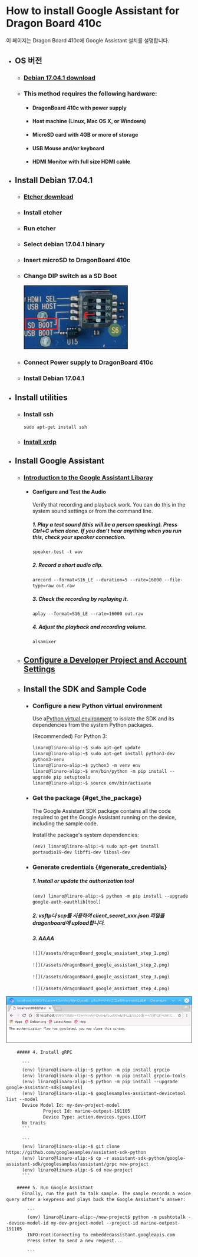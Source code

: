 # How to install Google Assistant for Dragon Board 410c

이 페이지는 Dragon Board 410c에 Google Assistant 설치를 설명합니다.

* ## OS 버전

  * ### [Debian 17.04.1 download](http://builds.96boards.org/releases/dragonboard410c/linaro/debian/17.04.1/dragonboard410c_sdcard_install_debian-246.zip)
  * ### This method requires the following hardware:

    * #### DragonBoard 410c with power supply
    * #### Host machine \(Linux, Mac OS X, or Windows\)
    * #### MicroSD card with 4GB or more of storage
    * #### USB Mouse and/or keyboard
    * #### HDMI Monitor with full size HDMI cable
* ## Install Debian 17.04.1

  * ### [Etcher download](https://etcher.io/)
  * ### Install etcher
  * ### Run etcher
  * ### Select debian 17.04.1 binary
  * ### Insert microSD to DragonBoard 410c
  * ### Change DIP switch as a SD Boot

    ![](/assets/dragonBoard410c_junper_sdboot.png)

  * ### Connect Power supply to DragonBoard 410c
  * ### Install Debian 17.04.1
* ## Install utilities

  * ### Install ssh

    ```
    sudo apt-get install ssh
    ```
  * ### [Install xrdp](./how-to-install-xrdp.md)
* ## Install Google Assistant

  * ### [Introduction to the Google Assistant Libaray](https://developers.google.com/assistant/sdk/guides/library/python/?hl=ko)
  
    * #### Configure and Test the Audio
      Verify that recording and playback work. You can do this in the system sound settings or from the command line.

      ##### 1. Play a test sound \(this will be a person speaking\). Press Ctrl+C when done. If you don't hear anything when you run this, check your speaker connection.
         ```
         speaker-test -t wav
         ```
      ##### 2. Record a short audio clip.
         ```
         arecord --format=S16_LE --duration=5 --rate=16000 --file-type=raw out.raw
         ```
      ##### 3. Check the recording by replaying it.
         ```
         aplay --format=S16_LE --rate=16000 out.raw
         ```
      ##### 4. Adjust the playback and recording volume.

         ```
         alsamixer
         ```
      
  * ## [Configure a Developer Project and Account Settings](https://developers.google.com/assistant/sdk/guides/library/python/embed/config-dev-project-and-account?hl=en)

  * ## Install the SDK and Sample Code

    * ### Configure a new Python virtual environment 

      Use a[Python virtual environment](https://docs.python.org/3/library/venv.html) to isolate the SDK and its dependencies from the system Python packages.

      \(Recommended\) For Python 3:

      ```
      linaro@linaro-alip:~$ sudo apt-get update
      linaro@linaro-alip:~$ sudo apt-get install python3-dev python3-venv
      linaro@linaro-alip:~$ python3 -m venv env
      linaro@linaro-alip:~$ env/bin/python -m pip install --upgrade pip setuptools
      linaro@linaro-alip:~$ source env/bin/activate
      ```

    * ### Get the package {#get_the_package}

      The Google Assistant SDK package contains all the code required to get the Google Assistant running on the device, including the sample code.
      
      Install the package's system dependencies:

      ```
      (env) linaro@linaro-alip:~$ sudo apt-get install portaudio19-dev libffi-dev libssl-dev
      ```

    * ### Generate credentials {#generate_credentials}

        ##### 1. Install or update the authorization tool

         ```
         (env) linaro@linaro-alip:~$ python -m pip install --upgrade google-auth-oauthlib[tool]
         ```
  
        ##### 2. vsftp나 scp를 사용하여 client\_secret\_xxx.json 파일을 dragonboard에 upload합니다.
        ##### 3. AAAA

         
          ![](/assets/dragonBoard_google_assistant_step_1.png)
          
          ![](/assets/dragonBoard_google_assistant_step_2.png)
          
          ![](/assets/dragonBoard_google_assistant_step_3.png)
          
          ![](/assets/dragonBoard_google_assistant_step_4.png)
          
![](/assets/dragonBoard_google_assistant_step_5.png)
        
        ##### 4. Install gRPC

          ```
          (env) linaro@linaro-alip:~$ python -m pip install grpcio
          (env) linaro@linaro-alip:~$ python -m pip install grpcio-tools
          (env) linaro@linaro-alip:~$ python -m pip install --upgrade google-assistant-sdk[samples]
          (env) linaro@linaro-alip:~$ googlesamples-assistant-devicetool list --model
          Device Model Id: my-dev-project-model
                  Project Id: marine-outpost-191105
                  Device Type: action.devices.types.LIGHT
          No traits
          ```
  
          ```
          (env) linaro@linaro-alip:~$ git clone https://github.com/googlesamples/assistant-sdk-python
          (env) linaro@linaro-alip:~$ cp -r assistant-sdk-python/google-assistant-sdk/googlesamples/assistant/grpc new-project
          (env) linaro@linaro-alip:~$ cd new-project
          ```

        ##### 5. Run Google Assistant
          Finally, run the push to talk sample. The sample records a voice query after a keypress and plays back the Google Assistant’s answer:
  
            ```
            (env) linaro@linaro-alip:~/new-project$ python -m pushtotalk --device-model-id my-dev-project-model --project-id marine-outpost-191105
            INFO:root:Connecting to embeddedassistant.googleapis.com
            Press Enter to send a new request...
            
            ```



